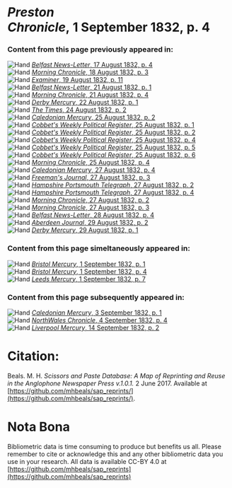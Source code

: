# *Preston Chronicle*, 1 September 1832, p. 4  
  
### Content from this page previously appeared in:  
![Hand](http://scissorsandpaste.net/wp-content/uploads/2017/06/smallhandpointer.png) [*Belfast News-Letter*, 17 August 1832, p. 4](https://mhbeals.github.io/sap_html/Belfast-News-Letter/Belfast-News-Letter-17-August-1832-p-4)  
![Hand](http://scissorsandpaste.net/wp-content/uploads/2017/06/smallhandpointer.png) [*Morning Chronicle*, 18 August 1832, p. 3](https://mhbeals.github.io/sap_html/Morning-Chronicle/Morning-Chronicle-18-August-1832-p-3)  
![Hand](http://scissorsandpaste.net/wp-content/uploads/2017/06/smallhandpointer.png) [*Examiner*, 19 August 1832, p. 11](https://mhbeals.github.io/sap_html/Examiner/Examiner-19-August-1832-p-11)  
![Hand](http://scissorsandpaste.net/wp-content/uploads/2017/06/smallhandpointer.png) [*Belfast News-Letter*, 21 August 1832, p. 1](https://mhbeals.github.io/sap_html/Belfast-News-Letter/Belfast-News-Letter-21-August-1832-p-1)  
![Hand](http://scissorsandpaste.net/wp-content/uploads/2017/06/smallhandpointer.png) [*Morning Chronicle*, 21 August 1832, p. 4](https://mhbeals.github.io/sap_html/Morning-Chronicle/Morning-Chronicle-21-August-1832-p-4)  
![Hand](http://scissorsandpaste.net/wp-content/uploads/2017/06/smallhandpointer.png) [*Derby Mercury*, 22 August 1832, p. 1](https://mhbeals.github.io/sap_html/Derby-Mercury/Derby-Mercury-22-August-1832-p-1)  
![Hand](http://scissorsandpaste.net/wp-content/uploads/2017/06/smallhandpointer.png) [*The Times*, 24 August 1832, p. 2](https://mhbeals.github.io/sap_html/The-Times/The-Times-24-August-1832-p-2)  
![Hand](http://scissorsandpaste.net/wp-content/uploads/2017/06/smallhandpointer.png) [*Caledonian Mercury*, 25 August 1832, p. 2](https://mhbeals.github.io/sap_html/Caledonian-Mercury/Caledonian-Mercury-25-August-1832-p-2)  
![Hand](http://scissorsandpaste.net/wp-content/uploads/2017/06/smallhandpointer.png) [*Cobbet's Weekly Political Register*, 25 August 1832, p. 1](https://mhbeals.github.io/sap_html/Cobbet's-Weekly-Political-Register/Cobbet's-Weekly-Political-Register-25-August-1832-p-1)  
![Hand](http://scissorsandpaste.net/wp-content/uploads/2017/06/smallhandpointer.png) [*Cobbet's Weekly Political Register*, 25 August 1832, p. 2](https://mhbeals.github.io/sap_html/Cobbet's-Weekly-Political-Register/Cobbet's-Weekly-Political-Register-25-August-1832-p-2)  
![Hand](http://scissorsandpaste.net/wp-content/uploads/2017/06/smallhandpointer.png) [*Cobbet's Weekly Political Register*, 25 August 1832, p. 4](https://mhbeals.github.io/sap_html/Cobbet's-Weekly-Political-Register/Cobbet's-Weekly-Political-Register-25-August-1832-p-4)  
![Hand](http://scissorsandpaste.net/wp-content/uploads/2017/06/smallhandpointer.png) [*Cobbet's Weekly Political Register*, 25 August 1832, p. 5](https://mhbeals.github.io/sap_html/Cobbet's-Weekly-Political-Register/Cobbet's-Weekly-Political-Register-25-August-1832-p-5)  
![Hand](http://scissorsandpaste.net/wp-content/uploads/2017/06/smallhandpointer.png) [*Cobbet's Weekly Political Register*, 25 August 1832, p. 6](https://mhbeals.github.io/sap_html/Cobbet's-Weekly-Political-Register/Cobbet's-Weekly-Political-Register-25-August-1832-p-6)  
![Hand](http://scissorsandpaste.net/wp-content/uploads/2017/06/smallhandpointer.png) [*Morning Chronicle*, 25 August 1832, p. 4](https://mhbeals.github.io/sap_html/Morning-Chronicle/Morning-Chronicle-25-August-1832-p-4)  
![Hand](http://scissorsandpaste.net/wp-content/uploads/2017/06/smallhandpointer.png) [*Caledonian Mercury*, 27 August 1832, p. 4](https://mhbeals.github.io/sap_html/Caledonian-Mercury/Caledonian-Mercury-27-August-1832-p-4)  
![Hand](http://scissorsandpaste.net/wp-content/uploads/2017/06/smallhandpointer.png) [*Freeman's Journal*, 27 August 1832, p. 3](https://mhbeals.github.io/sap_html/Freeman's-Journal/Freeman's-Journal-27-August-1832-p-3)  
![Hand](http://scissorsandpaste.net/wp-content/uploads/2017/06/smallhandpointer.png) [*Hampshire Portsmouth Telegraph*, 27 August 1832, p. 2](https://mhbeals.github.io/sap_html/Hampshire-Portsmouth-Telegraph/Hampshire-Portsmouth-Telegraph-27-August-1832-p-2)  
![Hand](http://scissorsandpaste.net/wp-content/uploads/2017/06/smallhandpointer.png) [*Hampshire Portsmouth Telegraph*, 27 August 1832, p. 4](https://mhbeals.github.io/sap_html/Hampshire-Portsmouth-Telegraph/Hampshire-Portsmouth-Telegraph-27-August-1832-p-4)  
![Hand](http://scissorsandpaste.net/wp-content/uploads/2017/06/smallhandpointer.png) [*Morning Chronicle*, 27 August 1832, p. 2](https://mhbeals.github.io/sap_html/Morning-Chronicle/Morning-Chronicle-27-August-1832-p-2)  
![Hand](http://scissorsandpaste.net/wp-content/uploads/2017/06/smallhandpointer.png) [*Morning Chronicle*, 27 August 1832, p. 3](https://mhbeals.github.io/sap_html/Morning-Chronicle/Morning-Chronicle-27-August-1832-p-3)  
![Hand](http://scissorsandpaste.net/wp-content/uploads/2017/06/smallhandpointer.png) [*Belfast News-Letter*, 28 August 1832, p. 4](https://mhbeals.github.io/sap_html/Belfast-News-Letter/Belfast-News-Letter-28-August-1832-p-4)  
![Hand](http://scissorsandpaste.net/wp-content/uploads/2017/06/smallhandpointer.png) [*Aberdeen Journal*, 29 August 1832, p. 2](https://mhbeals.github.io/sap_html/Aberdeen-Journal/Aberdeen-Journal-29-August-1832-p-2)  
![Hand](http://scissorsandpaste.net/wp-content/uploads/2017/06/smallhandpointer.png) [*Derby Mercury*, 29 August 1832, p. 1](https://mhbeals.github.io/sap_html/Derby-Mercury/Derby-Mercury-29-August-1832-p-1)  
  
### Content from this page simeltaneously appeared in:  
![Hand](http://scissorsandpaste.net/wp-content/uploads/2017/06/smallhandpointer.png) [*Bristol Mercury*, 1 September 1832, p. 1](https://mhbeals.github.io/sap_html/Bristol-Mercury/Bristol-Mercury-1-September-1832-p-1)  
![Hand](http://scissorsandpaste.net/wp-content/uploads/2017/06/smallhandpointer.png) [*Bristol Mercury*, 1 September 1832, p. 4](https://mhbeals.github.io/sap_html/Bristol-Mercury/Bristol-Mercury-1-September-1832-p-4)  
![Hand](http://scissorsandpaste.net/wp-content/uploads/2017/06/smallhandpointer.png) [*Leeds Mercury*, 1 September 1832, p. 7](https://mhbeals.github.io/sap_html/Leeds-Mercury/Leeds-Mercury-1-September-1832-p-7)  
  
### Content from this page subsequently appeared in:  
![Hand](http://scissorsandpaste.net/wp-content/uploads/2017/06/smallhandpointer.png) [*Caledonian Mercury*, 3 September 1832, p. 1](https://mhbeals.github.io/sap_html/Caledonian-Mercury/Caledonian-Mercury-3-September-1832-p-1)  
![Hand](http://scissorsandpaste.net/wp-content/uploads/2017/06/smallhandpointer.png) [*NorthWales Chronicle*, 4 September 1832, p. 4](https://mhbeals.github.io/sap_html/NorthWales-Chronicle/NorthWales-Chronicle-4-September-1832-p-4)  
![Hand](http://scissorsandpaste.net/wp-content/uploads/2017/06/smallhandpointer.png) [*Liverpool Mercury*, 14 September 1832, p. 2](https://mhbeals.github.io/sap_html/Liverpool-Mercury/Liverpool-Mercury-14-September-1832-p-2)  


# Citation: 

Beals. M. H. *Scissors and Paste Database: A Map of Reprinting and Reuse in the Anglophone Newspaper Press v.1.0.1.* 2 June 2017. Available at [https://github.com/mhbeals/sap_reprints/](https://github.com/mhbeals/sap_reprints/). 

# Nota Bona

Bibliometric data is time consuming to produce but benefits us all. Please remember to cite or acknowledge this and any other bibliometric data you use in your research. All data is available CC-BY 4.0 at [https://github.com/mhbeals/sap_reprints](https://github.com/mhbeals/sap_reprints)